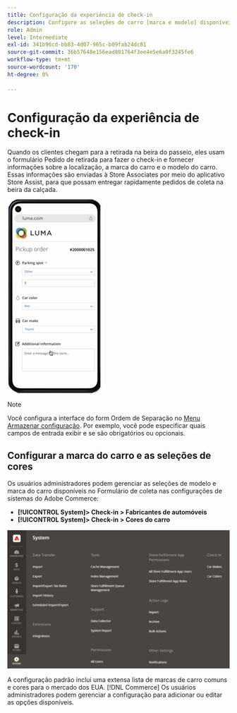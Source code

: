 ```yaml
---
title: Configuração da experiência de check-in
description: Configure as seleções de carro [marca e modelo] disponíveis para clientes que realizam a coleta à beira do passeio quando eles preenchem o formulário Pedido de coleta.
role: Admin
level: Intermediate
exl-id: 341b96cd-bb83-4d07-965c-b09fab24dc81
source-git-commit: 36b57648e156ead801764f3ee4e5e6a0f3245fe6
workflow-type: tm+mt
source-wordcount: '170'
ht-degree: 0%

---
```


# Configuração da experiência de check-in

Quando os clientes chegam para a retirada na beira do passeio, eles usam o formulário Pedido de retirada para fazer o check-in e fornecer informações sobre a localização, a marca do carro e o modelo do carro. Essas informações são enviadas à Store Associates por meio do aplicativo Store Assist, para que possam entregar rapidamente pedidos de coleta na beira da calçada.

![[!DNL Check-In Experience Car Make] e [!DNL Model] configurações para a retirada na berma](assets/checkin-system-settings-car-options.png)

>[!NOTE]
>
>Você configura a interface do form Ordem de Separação no [Menu Armazenar configuração](merchant-store-configuration.md#configure-check-in-experience-interface-options). Por exemplo, você pode especificar quais campos de entrada exibir e se são obrigatórios ou opcionais.


## Configurar a marca do carro e as seleções de cores

Os usuários administradores podem gerenciar as seleções de modelo e marca do carro disponíveis no Formulário de coleta nas configurações de sistemas do Adobe Commerce:

- **[!UICONTROL System]> Check-in > Fabricantes de automóveis**
- **[!UICONTROL System]> Check-in > Cores do carro**

![[!DNL Check-In Experience system configuration for curbside pickup]](assets/check-in-experience-system-config.png)

A configuração padrão inclui uma extensa lista de marcas de carro comuns e cores para o mercado dos EUA. [!DNL Commerce] Os usuários administradores podem gerenciar a configuração para adicionar ou editar as opções disponíveis.
